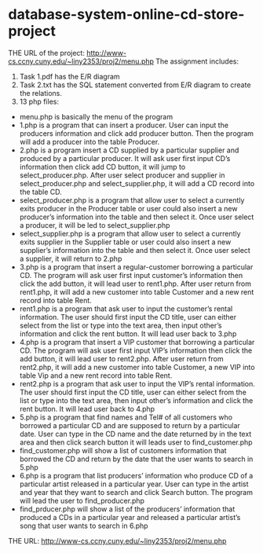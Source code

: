 # database-system-online-cd-store-project

THE URL of the project: http://www-cs.ccny.cuny.edu/~liny2353/proj2/menu.php
The assignment includes: 

1. Task 1.pdf has the E/R diagram 
2. Task 2.txt has the SQL statement converted from E/R diagram to create the relations.
3. 13 php files: 

* menu.php is basically the menu of the program
* 1.php is a program that can insert a producer. User can input the producers information and click add producer button. Then the program will add a producer into the table Producer.
* 2.php is a program insert a CD supplied by a particular supplier and produced by a particular producer. It will ask user first input CD’s information then click add CD button, it will jump to select_producer.php. After user select producer and supplier in select_producer.php and select_supplier.php, it will add a CD record into the table CD. 
* select_producer.php is a program that allow user to select a currently exits producer in the Producer table or user could also insert a new producer’s information into the table and then select it. Once user select a producer, it will be led to select_supplier.php
* select_supplier.php is a program that allow user to select a currently exits supplier in the Supplier table or user could also insert a new supplier’s information into the table and then select it. Once user select a supplier, it will return to 2.php
* 3.php is a program that insert a regular-customer borrowing a particular CD. The program will ask user first input customer’s information then click the add button, it will lead user to rent1.php. After user return from rent1.php, it will add a new customer into table Customer and a new rent record into table Rent.
* rent1.php is a program that ask user to input the customer’s rental information. The user should first input the CD title, user can either select from the list or type into the text area, then input other’s information and click the rent button. It will lead user back to 3.php
* 4.php is a program that insert a VIP customer that borrowing a particular CD. The program will ask user first input VIP’s information then click the add button, it will lead user to rent2.php. After user return from rent2.php, it will add a new customer into table Customer, a new VIP into table Vip and a new rent record into table Rent.
* rent2.php is a program that ask user to input the VIP’s rental information. The user should first input the CD title, user can either select from the list or type into the text area, then input other’s information and click the rent button. It will lead user back to 4.php
* 5.php is a program that find names and Tel# of all customers who borrowed a particular CD and are supposed to return by a particular date. User can type in the CD name and the date returned by in the text area and then click search button it will leads user to find_customer.php
* find_customer.php will show a list of customers information that borrowed the CD and return by the date that the user wants to search in 5.php
* 6.php is a program that list producers’ information who produce CD of a particular artist released in a particular year. User can type in the artist and year that they want to search and click Search button. The program will lead the user to find_producer.php
* find_prducer.php will show a list of the producers’ information that produced a CDs in a particular year and released a particular artist’s song that user wants to search in 6.php


THE URL: http://www-cs.ccny.cuny.edu/~liny2353/proj2/menu.php

